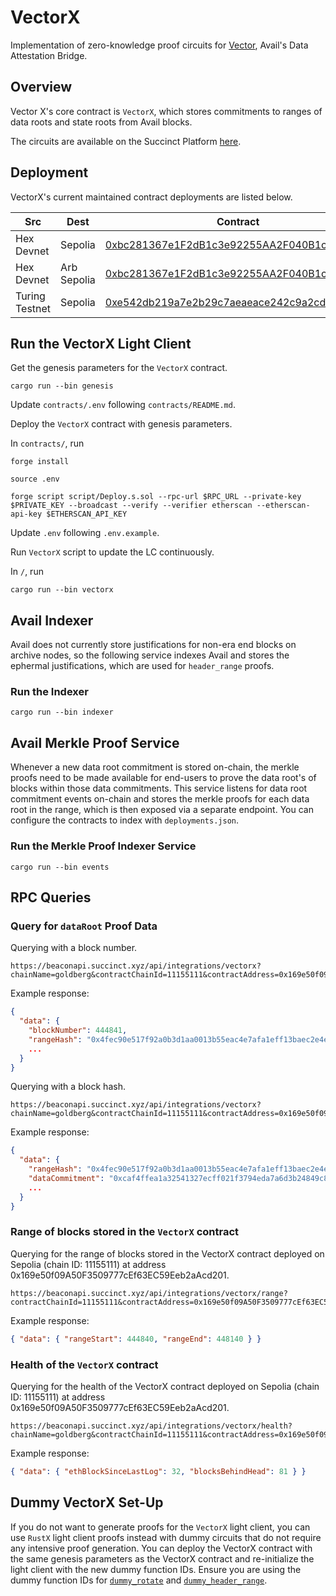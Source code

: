 # VectorX

Implementation of zero-knowledge proof circuits for [Vector](https://blog.availproject.org/data-attestation-bridge/), Avail's Data Attestation Bridge.

## Overview

Vector X's core contract is `VectorX`, which stores commitments to ranges of data roots and state
roots from Avail blocks.

The circuits are available on the Succinct Platform [here](https://platform.succinct.xyz/succinctlabs/vectorx).

## Deployment

VectorX's current maintained contract deployments are listed below.

| Src            | Dest       | Contract                                                                                           |
|----------------|------------|----------------------------------------------------------------------------------------------------|
| Hex Devnet     | Sepolia    | [0xbc281367e1F2dB1c3e92255AA2F040B1c642ec75](https://sepolia.etherscan.io/address/0xbc281367e1F2dB1c3e92255AA2F040B1c642ec75#events)                     |
| Hex Devnet     | Arb Sepolia| [0xbc281367e1F2dB1c3e92255AA2F040B1c642ec75](https://sepolia.arbiscan.io/address/0xbc281367e1F2dB1c3e92255AA2F040B1c642ec75#events) |
| Turing Testnet | Sepolia    | [0xe542db219a7e2b29c7aeaeace242c9a2cd528f96](https://sepolia.etherscan.io/address/0xe542db219a7e2b29c7aeaeace242c9a2cd528f96#events)                         |


## Run the VectorX Light Client

Get the genesis parameters for the `VectorX` contract.

```
cargo run --bin genesis
```

Update `contracts/.env` following `contracts/README.md`.

Deploy the `VectorX` contract with genesis parameters.

In `contracts/`, run

```
forge install

source .env

forge script script/Deploy.s.sol --rpc-url $RPC_URL --private-key $PRIVATE_KEY --broadcast --verify --verifier etherscan --etherscan-api-key $ETHERSCAN_API_KEY
```

Update `.env` following `.env.example`.

Run `VectorX` script to update the LC continuously.

In `/`, run

```
cargo run --bin vectorx
```

## Avail Indexer

Avail does not currently store justifications for non-era end blocks on archive nodes, so the
following service indexes Avail and stores the ephermal justifications, which are used for `header_range`
proofs.

### Run the Indexer

```
cargo run --bin indexer
```

## Avail Merkle Proof Service

Whenever a new data root commitment is stored on-chain, the merkle proofs need to be made available for end-users to prove the data root's of blocks within those data commitments. This service listens for data root commitment events on-chain and stores the merkle proofs for each data root in the range, which is then exposed via a separate endpoint. You can configure the contracts to index with `deployments.json`.

### Run the Merkle Proof Indexer Service

```
cargo run --bin events
```

## RPC Queries

### Query for `dataRoot` Proof Data

Querying with a block number.

```
https://beaconapi.succinct.xyz/api/integrations/vectorx?chainName=goldberg&contractChainId=11155111&contractAddress=0x169e50f09A50F3509777cEf63EC59Eeb2aAcd201&blockNumber=444841
```

Example response:

```json
{
  "data": {
    "blockNumber": 444841,
    "rangeHash": "0x4fec90e517f92a0b3d1aa0013b55eac4e7afa1eff13baec2e4e7a105de412302",
    ...
  }
}
```

Querying with a block hash.

```
https://beaconapi.succinct.xyz/api/integrations/vectorx?chainName=goldberg&contractChainId=11155111&contractAddress=0x169e50f09A50F3509777cEf63EC59Eeb2aAcd201&blockHash=0x7f7f777f4a876d76b71615c329ece9c77ec582398cd92d381ae0257795336849
```

Example response:

```json
{
  "data": {
    "rangeHash": "0x4fec90e517f92a0b3d1aa0013b55eac4e7afa1eff13baec2e4e7a105de412302",
    "dataCommitment": "0xcaf4ffea1a32541327ecff021f3794eda7a6d3b24849c852d9b5118854f49fd5",
    ...
  }
}
```

### Range of blocks stored in the `VectorX` contract

Querying for the range of blocks stored in the VectorX contract deployed on Sepolia (chain ID: 11155111) at address 0x169e50f09A50F3509777cEf63EC59Eeb2aAcd201.

```
https://beaconapi.succinct.xyz/api/integrations/vectorx/range?contractChainId=11155111&contractAddress=0x169e50f09A50F3509777cEf63EC59Eeb2aAcd201
```

Example response:

```json
{ "data": { "rangeStart": 444840, "rangeEnd": 448140 } }
```

### Health of the `VectorX` contract

Querying for the health of the VectorX contract deployed on Sepolia (chain ID: 11155111) at address 0x169e50f09A50F3509777cEf63EC59Eeb2aAcd201.

```
https://beaconapi.succinct.xyz/api/integrations/vectorx/health?chainName=goldberg&contractChainId=11155111&contractAddress=0x169e50f09A50F3509777cEf63EC59Eeb2aAcd201
```

Example response:

```json
{ "data": { "ethBlockSinceLastLog": 32, "blocksBehindHead": 81 } }
```

## Dummy VectorX Set-Up

If you do not want to generate proofs for the `VectorX` light client, you can use `RustX` light client proofs instead with dummy circuits that do not require any intensive proof generation. You can deploy the VectorX contract with the same genesis parameters as the VectorX contract and re-initialize the light client with the new dummy function IDs. Ensure you are using the dummy function IDs for [`dummy_rotate`](https://alpha.succinct.xyz/avail/vectorx/releases/10) and [`dummy_header_range`](https://alpha.succinct.xyz/avail/vectorx/releases/9).
